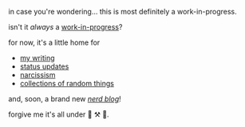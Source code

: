 in case you're wondering... this is most definitely a work-in-progress.

isn't it *always* a [work-in-progress](https://github.com/ahoward/drawohara.io)?

for now, it's a little home for

- [my writing](/io)
- [status updates](/now)
- [narcissism](/about)
- [collections of random things](/purls)

and, soon, a brand new [*nerd blog*](/nerd)!

forgive me it's all under 🚧 ⚒️  👷.
